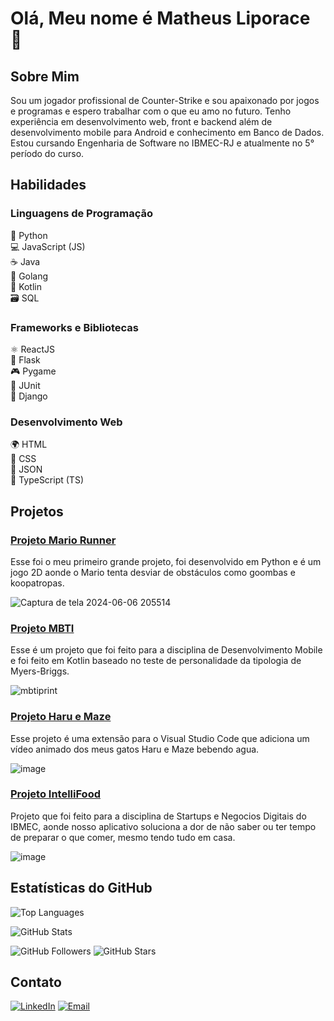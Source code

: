 # Olá, Meu nome é Matheus Liporace 👋

## Sobre Mim
Sou um jogador profissional de Counter-Strike e sou apaixonado por jogos e programas e espero trabalhar com o que eu amo no futuro. Tenho experiência em desenvolvimento web, front e backend além de desenvolvimento mobile para Android e conhecimento em Banco de Dados.<br>
Estou cursando Engenharia de Software no IBMEC-RJ e atualmente no 5° período do curso.

## Habilidades
### Linguagens de Programação
🐍 Python <br>
💻 JavaScript (JS) <br>
☕ Java <br>
🚀 Golang <br>
📱 Kotlin <br>
🗃️ SQL <br>
### Frameworks e Bibliotecas
⚛️ ReactJS <br>
💾 Flask <br>
🎮 Pygame <br>
🧪 JUnit <br>
🌿 Django <br>
### Desenvolvimento Web
🌍 HTML <br>
🎨 CSS <br>
📄 JSON <br>
📜 TypeScript (TS) <br>

## Projetos


### [Projeto Mario Runner](https://github.com/LiporaceM/mario_runner) <br>
Esse foi o meu primeiro grande projeto, foi desenvolvido em Python e é um jogo 2D aonde o Mario tenta desviar de obstáculos como goombas e koopatropas.

![Captura de tela 2024-06-06 205514](https://github.com/LiporaceM/LiporaceM/assets/108703224/c9bfec36-1baf-47f0-9a7c-d34a0dc7dd29)

### [Projeto MBTI](https://github.com/LiporaceM/MBTI) <br>
Esse é um projeto que foi feito para a disciplina de Desenvolvimento Mobile e foi feito em Kotlin baseado no teste de personalidade da tipologia de Myers-Briggs.


![mbtiprint](https://github.com/LiporaceM/LiporaceM/assets/108703224/0b11010c-9a49-48a1-b2ad-f3d7ba8c0342)

### [Projeto Haru e Maze](https://github.com/LiporaceM/HaruMaze) <br>
Esse projeto é uma extensão para o Visual Studio Code que adiciona um vídeo animado dos meus gatos Haru e Maze bebendo agua.

![image](https://github.com/LiporaceM/LiporaceM/assets/108703224/e8788a77-8f45-4ece-bc1a-e97da803b37c)


### [Projeto IntelliFood](https://github.com/LiporaceM/IntelliFood) <br>
Projeto que foi feito para a disciplina de Startups e Negocios Digitais do IBMEC, aonde nosso aplicativo soluciona a dor de não saber ou ter tempo de preparar o que comer, mesmo tendo tudo em casa.

![image](https://github.com/LiporaceM/LiporaceM/assets/108703224/7914686d-17fd-4b45-8746-fd497352dd1c)




## Estatísticas do GitHub
![Top Languages](https://github-readme-stats.vercel.app/api/top-langs/?username=LiporaceM&layout=compact&theme=dark) <br>

![GitHub Stats](https://github-readme-stats.vercel.app/api?username=LiporaceM&show_icons=true&theme=dark)

![GitHub Followers](https://img.shields.io/github/followers/LiporaceM?style=social)
![GitHub Stars](https://img.shields.io/github/stars/LiporaceM?style=social)

## Contato
[![LinkedIn](https://img.shields.io/badge/-LinkedIn-blue?style=flat-square&logo=linkedin&logoColor=white)](https://www.linkedin.com/in/matheusliporace/)
[![Email](https://img.shields.io/badge/-Email-c14438?style=flat-square&logo=gmail&logoColor=white)](mailto:matheusliporace@gmail.com)
